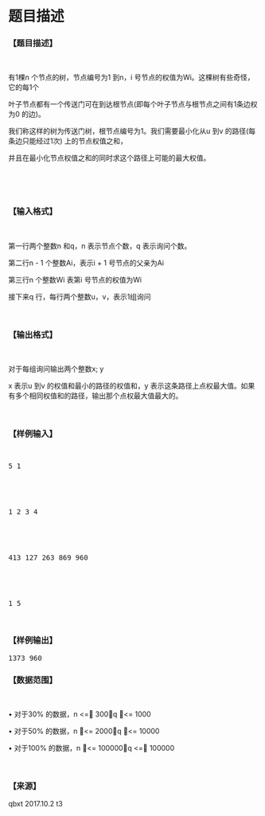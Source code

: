 # 题目描述


<h3>
【题目描述】
</h3>
<p>
<br/>
</p>
<p>
有1棵n 个节点的树，节点编号为1 到n，i 号节点的权值为Wi。这棵树有些奇怪，它的每1个
</p>
<p>
叶子节点都有一个传送门可在到达根节点(即每个叶子节点与根节点之间有1条边权为0 的边)。
</p>
<p>
我们称这样的树为传送门树，根节点编号为1。我们需要最小化从u 到v 的路径(每条边只能经过1次) 上的节点权值之和，
</p>
<p>
并且在最小化节点权值之和的同时求这个路径上可能的最大权值。
</p>
<p>
<br/>
</p>
<p>
<br/>
</p>
<h3>
【输入格式】
</h3>
<p>
<br/>
</p>
<p>
第一行两个整数n 和q，n 表示节点个数，q 表示询问个数。
</p>
<p>
第二行n - 1 个整数Ai，表示i + 1 号节点的父亲为Ai
</p>
<p>
第三行n 个整数Wi 表第i 号节点的权值为Wi
</p>
<p>
接下来q 行，每行两个整数u，v，表示1组询问
</p>
<p>
<br/>
</p>
<h3>
【输出格式】
</h3>
<p>
<br/>
</p>
<p>
对于每组询问输出两个整数x; y
</p>
<p>
x 表示u 到v 的权值和最小的路径的权值和，y 表示这条路径上点权最大值。如果有多个相同权值和的路径，输出那个点权最大值最大的。
</p>
<p>
<br/>
</p>
<h3>
【样例输入】
</h3>
<pre><p>
5 1
</p>

<p>
1 2 3 4
</p>

<p>
413 127 263 869 960
</p>

<p>
1 5
</p>
</pre>
<h3>
【样例输出】
</h3>
<pre>1373 960</pre>
<h3>
【数据范围】
</h3>
<p>
<br/>
</p>
<p>
• 对于30% 的数据，n &lt;= 300，q &lt;= 1000
</p>
<p>
• 对于50% 的数据，n &lt;= 2000，q &lt;= 10000
</p>
<p>
• 对于100% 的数据，n &lt;= 100000，q &lt;= 100000
</p>
<p>
<br/>
</p>
<h3>
【来源】
</h3>
<p>
qbxt 2017.10.2 t3
</p>
